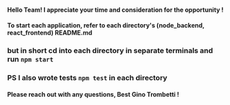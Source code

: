 #### Hello Team! I appreciate your time and consideration for the opportunity !

#### To start each application, refer to each directory's (node_backend, react_frontend) README.md

### but in short cd into each directory in separate terminals and run `npm start`

### PS I also wrote tests `npm test` in each directory

#### Please reach out with any questions, Best Gino Trombetti !
